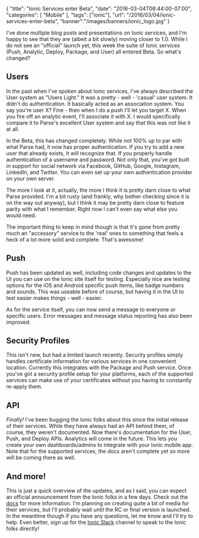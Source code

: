
{
	"title": "Ionic Services enter Beta",
	"date": "2016-03-04T06:44:00-07:00",
	"categories": [
		"Mobile"
	],
	"tags": ["ionic"],
	"url": "/2016/03/04/ionic-services-enter-beta",
	"banner":"/images/banners/ionic_logo.jpg"
}

I've done multiple blog posts and presentations on Ionic services, and I'm happy to see that they are (albeit a bit slowly) moving closer to 1.0. While I do not see an "official" launch yet, this week the suite of Ionic services (Push, Analytic, Deploy, Package, and User) all entered Beta. So what's changed?

<!--more-->

Users
--

In the past when I've spoken about Ionic services, I've always described the User system as "Users Light." It was a pretty - well - 'casual' user system. It didn't do authentication. It basically acted as an association system. You say you're user X? Fine - then when I do a push I'll let you target X. When you fire off an analytic event, I'll associate it with X. I would specifically compare it to Parse's excellent User system and say that this was *not* like it at all. 

In the Beta, this has changed completely. While not 100% up to par with what Parse had, it now has proper authentication. If you try to add a new user that already exists, it will recognize that. If you properly handle authentication of a username and password. Not only that, you've got built in support for social network via Facebook, GitHub, Google, Instagram, LinkedIn, and Twitter. You can even set up your own authentication provider on your own server. 

The more I look at it, actually, the more I think it is pretty darn close to what Parse provided. I'm a bit rusty (and frankly, why bother checking since it is on the way out anyway), but I think it may be pretty darn close to feature parity with what I remember. Right now I can't even say what else you would need. 

The important thing to keep in mind though is that it's gone from pretty much an "accessory" service to the 'real' ones to something that feels a heck of a lot more solid and complete. That's awesome! 

Push
--

Push has been updated as well, including code changes and updates to the UI you can use on the Ionic site itself for testing. Especially nice are testing options for the iOS and Android specific push items, like badge numbers and sounds. This was useable before of course, but having it in the UI to test easier makes things - well - easier.

As for the service itself, you can now send a message to everyone or specific users. Error messages and message status reporting has also been improved. 

Security Profiles
--

This isn't new, but had a limited launch recently. Security profiles simply handles certificate information for various services in one convenient location. Currently this integrates with the Package and Push service. Once you've got a security profile setup for your platforms, each of the supported services can make use of your certificates without you having to constantly re-apply them. 

API
--

*Finally!* I've been bugging the Ionic folks about this since the initial release of their services. While they have always had an API behind them, of course, they weren't documented. Now there's documentation for the User, Push, and Deploy APIs. Analytics will come in the future. This lets you create your own dashboards/admins to integrate with your Ionic mobile app. Note that for the supported services, the docs aren't complete yet so more will be coming there as well. 

And more!
--

This is just a quick overview of the updates, and as I said, you can expect an official announcement from the Ionic folks in a few days. Check out the [docs](http://docs.ionic.io/docs) for more information. I'm planning on creating quite a bit of media for their services, but I'll probably wait until the RC or final version is launched. In the meantime though if you have any questions, let me know and I'll try to help. Even better, 
sign up for the [Ionic Slack](http://ionicworldwide.herokuapp.com/) channel to speak to the Ionic folks directly!



